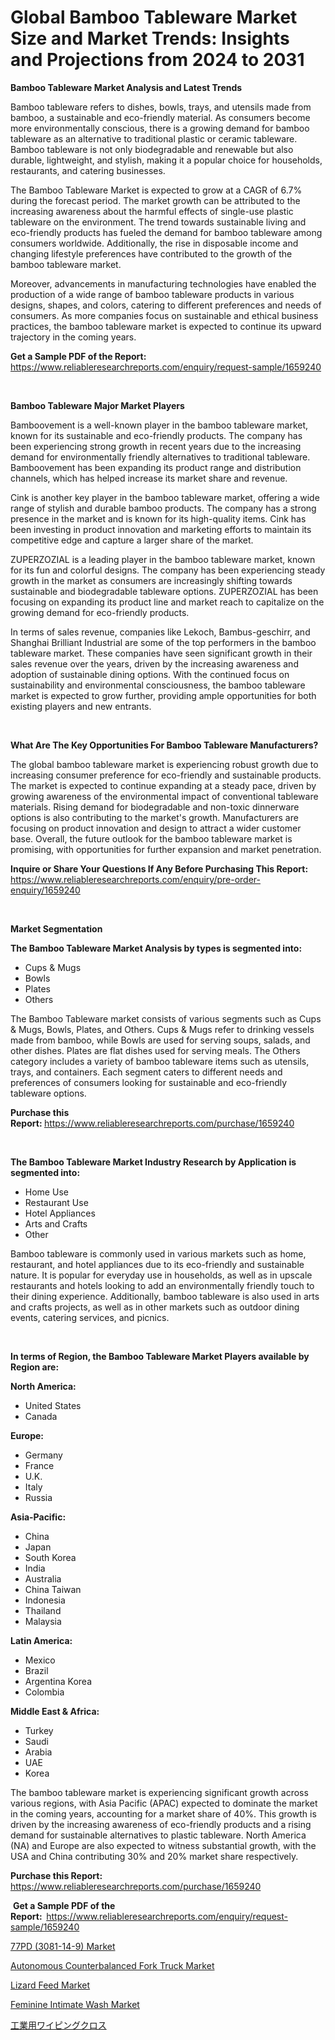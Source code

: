 <p><h1>Global Bamboo Tableware Market Size and Market Trends: Insights and Projections from 2024 to 2031</h1></p><p><strong>Bamboo Tableware Market Analysis and Latest Trends</strong></p>
<p><p>Bamboo tableware refers to dishes, bowls, trays, and utensils made from bamboo, a sustainable and eco-friendly material. As consumers become more environmentally conscious, there is a growing demand for bamboo tableware as an alternative to traditional plastic or ceramic tableware. Bamboo tableware is not only biodegradable and renewable but also durable, lightweight, and stylish, making it a popular choice for households, restaurants, and catering businesses.</p><p>The Bamboo Tableware Market is expected to grow at a CAGR of 6.7% during the forecast period. The market growth can be attributed to the increasing awareness about the harmful effects of single-use plastic tableware on the environment. The trend towards sustainable living and eco-friendly products has fueled the demand for bamboo tableware among consumers worldwide. Additionally, the rise in disposable income and changing lifestyle preferences have contributed to the growth of the bamboo tableware market.</p><p>Moreover, advancements in manufacturing technologies have enabled the production of a wide range of bamboo tableware products in various designs, shapes, and colors, catering to different preferences and needs of consumers. As more companies focus on sustainable and ethical business practices, the bamboo tableware market is expected to continue its upward trajectory in the coming years.</p></p>
<p><strong>Get a Sample PDF of the Report:&nbsp;</strong> <a href="https://www.reliableresearchreports.com/enquiry/request-sample/1659240">https://www.reliableresearchreports.com/enquiry/request-sample/1659240</a></p>
<p>&nbsp;</p>
<p><strong>Bamboo Tableware Major Market Players</strong></p>
<p><p>Bamboovement is a well-known player in the bamboo tableware market, known for its sustainable and eco-friendly products. The company has been experiencing strong growth in recent years due to the increasing demand for environmentally friendly alternatives to traditional tableware. Bamboovement has been expanding its product range and distribution channels, which has helped increase its market share and revenue.</p><p>Cink is another key player in the bamboo tableware market, offering a wide range of stylish and durable bamboo products. The company has a strong presence in the market and is known for its high-quality items. Cink has been investing in product innovation and marketing efforts to maintain its competitive edge and capture a larger share of the market.</p><p>ZUPERZOZIAL is a leading player in the bamboo tableware market, known for its fun and colorful designs. The company has been experiencing steady growth in the market as consumers are increasingly shifting towards sustainable and biodegradable tableware options. ZUPERZOZIAL has been focusing on expanding its product line and market reach to capitalize on the growing demand for eco-friendly products.</p><p>In terms of sales revenue, companies like Lekoch, Bambus-geschirr, and Shanghai Brilliant Industrial are some of the top performers in the bamboo tableware market. These companies have seen significant growth in their sales revenue over the years, driven by the increasing awareness and adoption of sustainable dining options. With the continued focus on sustainability and environmental consciousness, the bamboo tableware market is expected to grow further, providing ample opportunities for both existing players and new entrants.</p></p>
<p>&nbsp;</p>
<p><strong>What Are The Key Opportunities For Bamboo Tableware Manufacturers?</strong></p>
<p><p>The global bamboo tableware market is experiencing robust growth due to increasing consumer preference for eco-friendly and sustainable products. The market is expected to continue expanding at a steady pace, driven by growing awareness of the environmental impact of conventional tableware materials. Rising demand for biodegradable and non-toxic dinnerware options is also contributing to the market's growth. Manufacturers are focusing on product innovation and design to attract a wider customer base. Overall, the future outlook for the bamboo tableware market is promising, with opportunities for further expansion and market penetration.</p></p>
<p><strong>Inquire or Share Your Questions If Any Before Purchasing This Report:</strong> <a href="https://www.reliableresearchreports.com/enquiry/pre-order-enquiry/1659240">https://www.reliableresearchreports.com/enquiry/pre-order-enquiry/1659240</a></p>
<p>&nbsp;</p>
<p><strong>Market Segmentation</strong></p>
<p><strong>The Bamboo Tableware Market Analysis by types is segmented into:</strong></p>
<p><ul><li>Cups & Mugs</li><li>Bowls</li><li>Plates</li><li>Others</li></ul></p>
<p><p>The Bamboo Tableware market consists of various segments such as Cups & Mugs, Bowls, Plates, and Others. Cups & Mugs refer to drinking vessels made from bamboo, while Bowls are used for serving soups, salads, and other dishes. Plates are flat dishes used for serving meals. The Others category includes a variety of bamboo tableware items such as utensils, trays, and containers. Each segment caters to different needs and preferences of consumers looking for sustainable and eco-friendly tableware options.</p></p>
<p><strong>Purchase this Report:&nbsp;</strong><a href="https://www.reliableresearchreports.com/purchase/1659240">https://www.reliableresearchreports.com/purchase/1659240</a></p>
<p>&nbsp;</p>
<p><strong>The Bamboo Tableware Market Industry Research by Application is segmented into:</strong></p>
<p><ul><li>Home Use</li><li>Restaurant Use</li><li>Hotel Appliances</li><li>Arts and Crafts</li><li>Other</li></ul></p>
<p><p>Bamboo tableware is commonly used in various markets such as home, restaurant, and hotel appliances due to its eco-friendly and sustainable nature. It is popular for everyday use in households, as well as in upscale restaurants and hotels looking to add an environmentally friendly touch to their dining experience. Additionally, bamboo tableware is also used in arts and crafts projects, as well as in other markets such as outdoor dining events, catering services, and picnics.</p></p>
<p>&nbsp;</p>
<p><strong>In terms of Region, the Bamboo Tableware Market Players available by Region are:</strong></p>
<p>
    <p> <strong> North America: </strong>
        <ul>
            <li>United States</li>
            <li>Canada</li>
        </ul>
        </p> 
    <p> <strong> Europe: </strong>
        <ul>
            <li>Germany</li>
            <li>France</li>
            <li>U.K.</li>
            <li>Italy</li>
            <li>Russia</li>
        </ul>
        </p> 
    <p> <strong> Asia-Pacific: </strong>
        <ul>
            <li>China</li>
            <li>Japan</li>
            <li>South Korea</li>
            <li>India</li>
            <li>Australia</li>
            <li>China Taiwan</li>
            <li>Indonesia</li>
            <li>Thailand</li>
            <li>Malaysia</li>
        </ul>
        </p> 
    <p> <strong> Latin America: </strong>
        <ul>
            <li>Mexico</li>
            <li>Brazil</li>
            <li>Argentina Korea</li>
            <li>Colombia</li>
        </ul>
        </p> 
    <p> <strong> Middle East & Africa: </strong>
        <ul>
            <li>Turkey</li>
            <li>Saudi</li>
            <li>Arabia</li>
            <li>UAE</li>
            <li>Korea</li>
        </ul>
    </p>
    </p>
<p><p>The bamboo tableware market is experiencing significant growth across various regions, with Asia Pacific (APAC) expected to dominate the market in the coming years, accounting for a market share of 40%. This growth is driven by the increasing awareness of eco-friendly products and a rising demand for sustainable alternatives to plastic tableware. North America (NA) and Europe are also expected to witness substantial growth, with the USA and China contributing 30% and 20% market share respectively.</p></p>
<p><strong>Purchase this Report: </strong><a href="https://www.reliableresearchreports.com/purchase/1659240">https://www.reliableresearchreports.com/purchase/1659240</a></p>
<p>&nbsp;<strong>Get a Sample PDF of the Report:&nbsp;&nbsp;</strong><a href="https://www.reliableresearchreports.com/enquiry/request-sample/1659240">https://www.reliableresearchreports.com/enquiry/request-sample/1659240</a></p>
<p><strong></strong></p>
<p><p><a href="https://issuu.com/reportprime-2/docs/77pd-3081-14-9-market-size-2030.pptx">77PD (3081-14-9) Market</a></p><p><a href="https://issuu.com/reportprime-2/docs/autonomous-counterbalanced-fork-truck-market-size-">Autonomous Counterbalanced Fork Truck Market</a></p><p><a href="https://github.com/myacatherineblakecaczo9vcsw/Market-Research-Report-List-1/blob/main/lizard-feed-market.md">Lizard Feed Market</a></p><p><a href="https://github.com/okotobwrhuteie/Market-Research-Report-List-1/blob/main/feminine-intimate-wash-market.md">Feminine Intimate Wash Market</a></p><p><a href="https://github.com/ycmtqqhvk3273/Market-Research-Report-List-1/blob/main/81359433565.md">工業用ワイピングクロス</a></p></p>